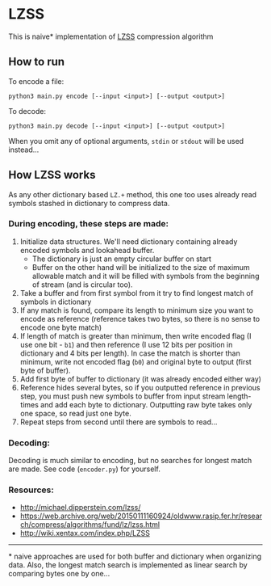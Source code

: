 # LZSS

This is naive* implementation of [LZSS](https://en.wikipedia.org/wiki/Lempel%E2%80%93Ziv%E2%80%93Storer%E2%80%93Szymanski) compression algorithm

## How to run

To encode a file:

```
python3 main.py encode [--input <input>] [--output <output>]
```

To decode:

```
python3 main.py decode [--input <input>] [--output <output>]
```

When you omit any of optional arguments, `stdin` or `stdout` will be used instead...

## How LZSS works

As any other dictionary based `LZ.+` method, this one too uses already read symbols stashed in dictionary to compress data.

### During encoding, these steps are made:

1. Initialize data structures. We'll need dictionary containing already encoded symbols and lookahead buffer.
    * The dictionary is just an empty circular buffer on start
    * Buffer on the other hand will be initialized to the size of maximum allowable match and it will be filled with symbols from the beginning of stream (and is circular too).
1. Take a buffer and from first symbol from it try to find longest match of symbols in dictionary
1. If any match is found, compare its length to minimum size you want to encode as reference (reference takes two bytes, so there is no sense to encode one byte match)
1. If length of match is greater than minimum, then write encoded flag (I use one bit - `b1`) and then reference (I use 12 bits per position in dictionary and 4 bits per length). In case the match is shorter than minimum, write not encoded flag (`b0`) and original byte to output (first byte of buffer).
1. Add first byte of buffer to dictionary (it was already encoded either way)
1. Reference hides several bytes, so if you outputted reference in previous step, you must push new symbols to buffer from input stream length-times and add each byte to dictionary. Outputting raw byte takes only one space, so read just one byte.
1. Repeat steps from second until there are symbols to read...

### Decoding:

Decoding is much similar to encoding, but no searches for longest match are made. See code (`encoder.py`) for yourself.


### Resources:

* http://michael.dipperstein.com/lzss/
* https://web.archive.org/web/20150111160924/oldwww.rasip.fer.hr/research/compress/algorithms/fund/lz/lzss.html
* http://wiki.xentax.com/index.php/LZSS

---

\* naive approaches are used for both buffer and dictionary when organizing data. Also, the longest match search is implemented as linear search by comparing bytes one by one...